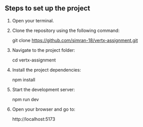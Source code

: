## Steps to set up the project

1. Open your terminal.

2. Clone the repository using the following command:

   git clone https://github.com/simran-18/vertx-assignment.git

3. Navigate to the project folder:

   cd vertx-assignment

4. Install the project dependencies:

   npm install

5. Start the development server:

   npm run dev

6. Open your browser and go to:

   http://localhost:5173
